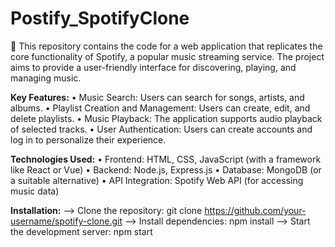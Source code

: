 # Postify_SpotifyClone
🎵 This repository contains the code for a web application that replicates the core functionality of Spotify, a popular music streaming service. The project aims to provide a user-friendly interface for discovering, playing, and managing music.

**Key Features:**
• Music Search: Users can search for songs, artists, and albums.
• Playlist Creation and Management: Users can create, edit, and delete playlists.
• Music Playback: The application supports audio playback of selected tracks.
• User Authentication: Users can create accounts and log in to personalize their experience.

**Technologies Used:**
• Frontend: HTML, CSS, JavaScript (with a framework like React or Vue)
• Backend: Node.js, Express.js
• Database: MongoDB (or a suitable alternative)
• API Integration: Spotify Web API (for accessing music data)

**Installation:**
--> Clone the repository: git clone https://github.com/your-username/spotify-clone.git
--> Install dependencies: npm install
--> Start the development server: npm start
